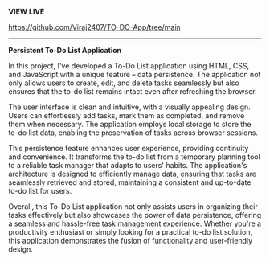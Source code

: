 **VIEW LIVE**

https://github.com/Viraj2407/TO-DO-App/tree/main

______________________________________________________________________________________________________________________________________________________________________________________________________________________

**Persistent To-Do List Application**

In this project, I've developed a To-Do List application using HTML, CSS, and JavaScript with a unique feature – data persistence. The application not only allows users to create, edit, and delete tasks seamlessly but also ensures that the to-do list remains intact even after refreshing the browser.

The user interface is clean and intuitive, with a visually appealing design. Users can effortlessly add tasks, mark them as completed, and remove them when necessary. The application employs local storage to store the to-do list data, enabling the preservation of tasks across browser sessions.

This persistence feature enhances user experience, providing continuity and convenience. It transforms the to-do list from a temporary planning tool to a reliable task manager that adapts to users' habits. The application's architecture is designed to efficiently manage data, ensuring that tasks are seamlessly retrieved and stored, maintaining a consistent and up-to-date to-do list for users.

Overall, this To-Do List application not only assists users in organizing their tasks effectively but also showcases the power of data persistence, offering a seamless and hassle-free task management experience. Whether you're a productivity enthusiast or simply looking for a practical to-do list solution, this application demonstrates the fusion of functionality and user-friendly design.
